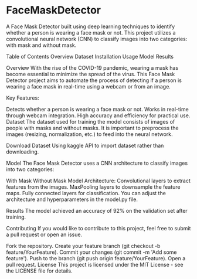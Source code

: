 # FaceMaskDetector
A Face Mask Detector built using deep learning techniques to identify whether a person is wearing a face mask or not. This project utilizes a convolutional neural network (CNN) to classify images into two categories: with mask and without mask.

Table of Contents
Overview
Dataset
Installation
Usage
Model
Results

Overview
With the rise of the COVID-19 pandemic, wearing a mask has become essential to minimize the spread of the virus. This Face Mask Detector project aims to automate the process of detecting if a person is wearing a face mask in real-time using a webcam or from an image.

Key Features:

Detects whether a person is wearing a face mask or not.
Works in real-time through webcam integration.
High accuracy and efficiency for practical use.
Dataset
The dataset used for training the model consists of images of people with masks and without masks. It is important to preprocess the images (resizing, normalization, etc.) to feed into the neural network.

Download Dataset 
Using kaggle API to import dataset rather than downloading.

Model
The Face Mask Detector uses a CNN architecture to classify images into two categories:

With Mask
Without Mask
Model Architecture:
Convolutional layers to extract features from the images.
MaxPooling layers to downsample the feature maps.
Fully connected layers for classification.
You can adjust the architecture and hyperparameters in the model.py file.

Results
The model achieved an accuracy of 92% on the validation set after training.


Contributing
If you would like to contribute to this project, feel free to submit a pull request or open an issue.

Fork the repository.
Create your feature branch (git checkout -b feature/YourFeature).
Commit your changes (git commit -m 'Add some feature').
Push to the branch (git push origin feature/YourFeature).
Open a pull request.
License
This project is licensed under the MIT License - see the LICENSE file for details.

